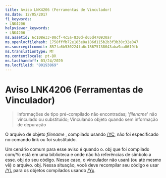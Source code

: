 ```yaml
---
title: Aviso LNK4206 (Ferramentas de Vinculador)
ms.date: 12/05/2017
f1_keywords:
- LNK4206
helpviewer_keywords:
- LNK4206
ms.assetid: 6c108e33-00cf-4c5a-830d-d65d470930a7
ms.openlocfilehash: 1758fffb72e183e8a186d115b2b3f3b30c32e047
ms.sourcegitcommit: 857fa6b530224fa6c18675138043aba9aa0619fb
ms.translationtype: MT
ms.contentlocale: pt-BR
ms.lasthandoff: 03/24/2020
ms.locfileid: "80193869"
---
```

# <a name="linker-tools-warning-lnk4206"></a>Aviso LNK4206 (Ferramentas de Vinculador)

> informações de tipo pré-compilado não encontradas; '*filename*' não vinculado ou substituído; Vinculando objeto quando sem informação de depuração

O arquivo de objeto *filename* , compilado usando [/YC](../../build/reference/yc-create-precompiled-header-file.md), não foi especificado no comando link ou foi substituído.

Um cenário comum para esse aviso é quando o. obj que foi compilado com/Yc está em uma biblioteca e onde não há referências de símbolo a esse. obj do seu código.  Nesse caso, o vinculador não usará (ou até mesmo vê) o arquivo. obj.  Nessa situação, você deve recompilar seu código e usar [/YL](../../build/reference/yl-inject-pch-reference-for-debug-library.md) para os objetos compilados usando [/Yu](../../build/reference/yu-use-precompiled-header-file.md).
